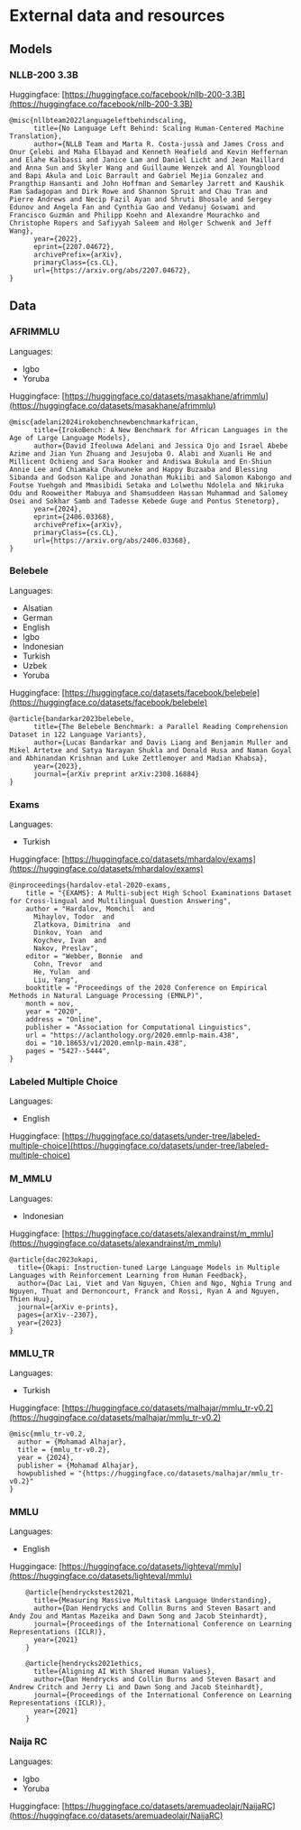 # External data and resources

## Models

### NLLB-200 3.3B

Huggingface: [https://huggingface.co/facebook/nllb-200-3.3B](https://huggingface.co/facebook/nllb-200-3.3B)

```
@misc{nllbteam2022languageleftbehindscaling,
      title={No Language Left Behind: Scaling Human-Centered Machine Translation}, 
      author={NLLB Team and Marta R. Costa-jussà and James Cross and Onur Çelebi and Maha Elbayad and Kenneth Heafield and Kevin Heffernan and Elahe Kalbassi and Janice Lam and Daniel Licht and Jean Maillard and Anna Sun and Skyler Wang and Guillaume Wenzek and Al Youngblood and Bapi Akula and Loic Barrault and Gabriel Mejia Gonzalez and Prangthip Hansanti and John Hoffman and Semarley Jarrett and Kaushik Ram Sadagopan and Dirk Rowe and Shannon Spruit and Chau Tran and Pierre Andrews and Necip Fazil Ayan and Shruti Bhosale and Sergey Edunov and Angela Fan and Cynthia Gao and Vedanuj Goswami and Francisco Guzmán and Philipp Koehn and Alexandre Mourachko and Christophe Ropers and Safiyyah Saleem and Holger Schwenk and Jeff Wang},
      year={2022},
      eprint={2207.04672},
      archivePrefix={arXiv},
      primaryClass={cs.CL},
      url={https://arxiv.org/abs/2207.04672}, 
}
```

## Data

### AFRIMMLU

Languages:

* Igbo
* Yoruba


Huggingface: [https://huggingface.co/datasets/masakhane/afrimmlu](https://huggingface.co/datasets/masakhane/afrimmlu)


```
@misc{adelani2024irokobenchnewbenchmarkafrican,
      title={IrokoBench: A New Benchmark for African Languages in the Age of Large Language Models}, 
      author={David Ifeoluwa Adelani and Jessica Ojo and Israel Abebe Azime and Jian Yun Zhuang and Jesujoba O. Alabi and Xuanli He and Millicent Ochieng and Sara Hooker and Andiswa Bukula and En-Shiun Annie Lee and Chiamaka Chukwuneke and Happy Buzaaba and Blessing Sibanda and Godson Kalipe and Jonathan Mukiibi and Salomon Kabongo and Foutse Yuehgoh and Mmasibidi Setaka and Lolwethu Ndolela and Nkiruka Odu and Rooweither Mabuya and Shamsuddeen Hassan Muhammad and Salomey Osei and Sokhar Samb and Tadesse Kebede Guge and Pontus Stenetorp},
      year={2024},
      eprint={2406.03368},
      archivePrefix={arXiv},
      primaryClass={cs.CL},
      url={https://arxiv.org/abs/2406.03368}, 
}
```

### Belebele

Languages:

* Alsatian
* German
* English
* Igbo
* Indonesian
* Turkish
* Uzbek
* Yoruba

Huggingface: [https://huggingface.co/datasets/facebook/belebele](https://huggingface.co/datasets/facebook/belebele)

```
@article{bandarkar2023belebele,
      title={The Belebele Benchmark: a Parallel Reading Comprehension Dataset in 122 Language Variants}, 
      author={Lucas Bandarkar and Davis Liang and Benjamin Muller and Mikel Artetxe and Satya Narayan Shukla and Donald Husa and Naman Goyal and Abhinandan Krishnan and Luke Zettlemoyer and Madian Khabsa},
      year={2023},
      journal={arXiv preprint arXiv:2308.16884}
}
```

### Exams

Languages:

* Turkish

Huggingface: [https://huggingface.co/datasets/mhardalov/exams](https://huggingface.co/datasets/mhardalov/exams)


```
@inproceedings{hardalov-etal-2020-exams,
    title = "{EXAMS}: A Multi-subject High School Examinations Dataset for Cross-lingual and Multilingual Question Answering",
    author = "Hardalov, Momchil  and
      Mihaylov, Todor  and
      Zlatkova, Dimitrina  and
      Dinkov, Yoan  and
      Koychev, Ivan  and
      Nakov, Preslav",
    editor = "Webber, Bonnie  and
      Cohn, Trevor  and
      He, Yulan  and
      Liu, Yang",
    booktitle = "Proceedings of the 2020 Conference on Empirical Methods in Natural Language Processing (EMNLP)",
    month = nov,
    year = "2020",
    address = "Online",
    publisher = "Association for Computational Linguistics",
    url = "https://aclanthology.org/2020.emnlp-main.438",
    doi = "10.18653/v1/2020.emnlp-main.438",
    pages = "5427--5444",
}
```

### Labeled Multiple Choice

Languages:

* English

Huggingface: [https://huggingface.co/datasets/under-tree/labeled-multiple-choice](https://huggingface.co/datasets/under-tree/labeled-multiple-choice)

### M_MMLU

Languages:

* Indonesian

Huggingface: [https://huggingface.co/datasets/alexandrainst/m_mmlu](https://huggingface.co/datasets/alexandrainst/m_mmlu)

```
@article{dac2023okapi,
  title={Okapi: Instruction-tuned Large Language Models in Multiple Languages with Reinforcement Learning from Human Feedback},
  author={Dac Lai, Viet and Van Nguyen, Chien and Ngo, Nghia Trung and Nguyen, Thuat and Dernoncourt, Franck and Rossi, Ryan A and Nguyen, Thien Huu},
  journal={arXiv e-prints},
  pages={arXiv--2307},
  year={2023}
}
```

### MMLU_TR

Languages:

* Turkish

Huggingface: [https://huggingface.co/datasets/malhajar/mmlu_tr-v0.2](https://huggingface.co/datasets/malhajar/mmlu_tr-v0.2)

```
@misc{mmlu_tr-v0.2,
  author = {Mohamad Alhajar},
  title = {mmlu_tr-v0.2},
  year = {2024},
  publisher = {Mohamad Alhajar},
  howpublished = "{https://huggingface.co/datasets/malhajar/mmlu_tr-v0.2}"
}
```

### MMLU

Languages:

* English

Huggingace: [https://huggingface.co/datasets/lighteval/mmlu](https://huggingface.co/datasets/lighteval/mmlu)

```
    @article{hendryckstest2021,
      title={Measuring Massive Multitask Language Understanding},
      author={Dan Hendrycks and Collin Burns and Steven Basart and Andy Zou and Mantas Mazeika and Dawn Song and Jacob Steinhardt},
      journal={Proceedings of the International Conference on Learning Representations (ICLR)},
      year={2021}
    }

    @article{hendrycks2021ethics,
      title={Aligning AI With Shared Human Values},
      author={Dan Hendrycks and Collin Burns and Steven Basart and Andrew Critch and Jerry Li and Dawn Song and Jacob Steinhardt},
      journal={Proceedings of the International Conference on Learning Representations (ICLR)},
      year={2021}
    }
```

### Naija RC

Languages:

* Igbo
* Yoruba

Huggingface: [https://huggingface.co/datasets/aremuadeolajr/NaijaRC](https://huggingface.co/datasets/aremuadeolajr/NaijaRC)